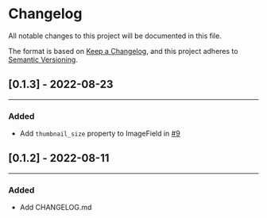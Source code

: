 # Changelog
All notable changes to this project will be documented in this file.

The format is based on [Keep a Changelog](https://keepachangelog.com/en/1.0.0/),
and this project adheres to [Semantic Versioning](https://semver.org/spec/v2.0.0.html).

## [0.1.3] - 2022-08-23

---

### Added
- Add `thumbnail_size` property to ImageField in [#9](https://github.com/jowilf/sqlalchemy-file/pull/9)

## [0.1.2] - 2022-08-11

---

### Added
- Add CHANGELOG.md
